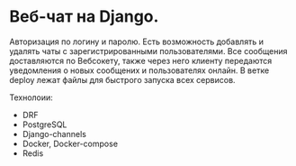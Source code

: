 # Веб-чат на Django.

Авторизация по логину и паролю. Есть возможность добавлять и удалять чаты с зарегистрированными пользователями. Все сообщения доставляются по Вебсокету, также через него клиенту передаются уведомления о новых сообщених и пользователях онлайн. В ветке deploy лежат файлы для быстрого запуска всех сервисов.

Технолоии:  
  - DRF  
  - PostgreSQL  
  - Django-channels  
  - Docker, Docker-compose  
  - Redis
